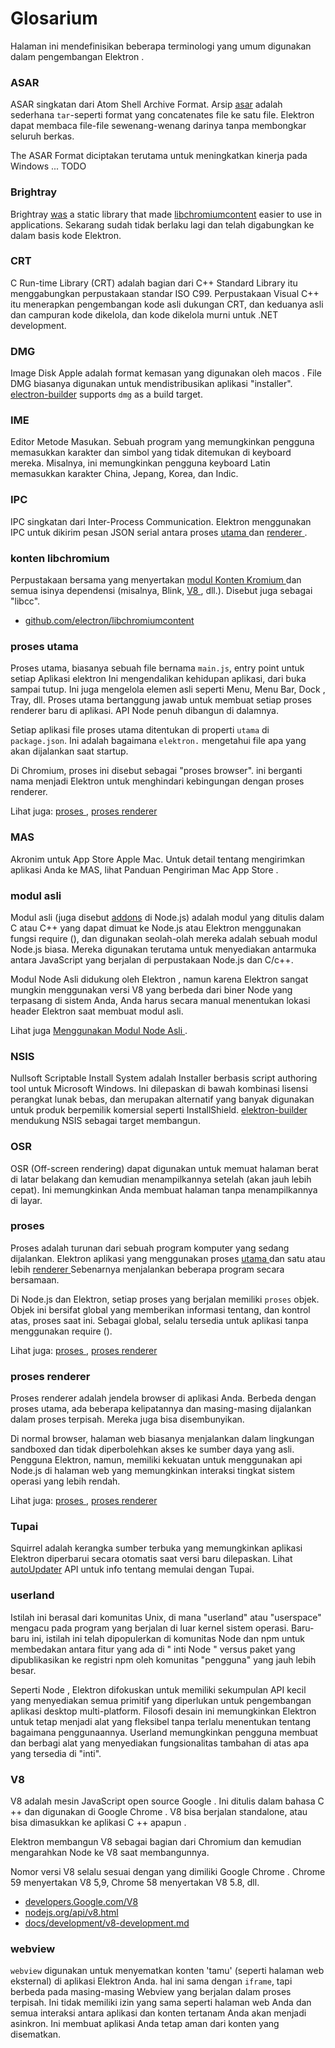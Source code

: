 # Glosarium

Halaman ini mendefinisikan beberapa terminologi yang umum digunakan dalam pengembangan Elektron .

### ASAR

ASAR singkatan dari Atom Shell Archive Format. Arsip [asar](https://github.com/electron/asar) adalah sederhana `tar`-seperti format yang concatenates file ke satu file. Elektron dapat membaca file-file sewenang-wenang darinya tanpa membongkar seluruh berkas.

The ASAR Format diciptakan terutama untuk meningkatkan kinerja pada Windows ... TODO

### Brightray

Brightray [was](https://github.com/electron-archive/brightray) a static library that made [libchromiumcontent](#libchromiumcontent) easier to use in applications. Sekarang sudah tidak berlaku lagi dan telah digabungkan ke dalam basis kode Elektron.

### CRT

C Run-time Library (CRT) adalah bagian dari C++ Standard Library itu menggabungkan perpustakaan standar ISO C99. Perpustakaan Visual C++ itu menerapkan pengembangan kode asli dukungan CRT, dan keduanya asli dan campuran kode dikelola, dan kode dikelola murni untuk .NET development.

### DMG

Image Disk Apple adalah format kemasan yang digunakan oleh macos . File DMG biasanya digunakan untuk mendistribusikan aplikasi "installer". [electron-builder](https://github.com/electron-userland/electron-builder) supports `dmg` as a build target.

### IME

Editor Metode Masukan. Sebuah program yang memungkinkan pengguna memasukkan karakter dan simbol yang tidak ditemukan di keyboard mereka. Misalnya, ini memungkinkan pengguna keyboard Latin memasukkan karakter China, Jepang, Korea, dan Indic.

### IPC

IPC singkatan dari Inter-Process Communication. Elektron menggunakan IPC untuk dikirim pesan JSON serial antara proses [ utama ](#main-process) dan [ renderer ](#renderer-process).

### konten libchromium

Perpustakaan bersama yang menyertakan [ modul Konten Kromium ](https://www.chromium.org/developers/content-module) dan semua isinya dependensi (misalnya, Blink, [ V8 ](#v8), dll.). Disebut juga sebagai "libcc".

- [github.com/electron/libchromiumcontent](https://github.com/electron/libchromiumcontent)

### proses utama

Proses utama, biasanya sebuah file bernama ` main.js `, entry point untuk setiap Aplikasi elektron Ini mengendalikan kehidupan aplikasi, dari buka sampai tutup. Ini juga mengelola elemen asli seperti Menu, Menu Bar, Dock , Tray, dll. Proses utama bertanggung jawab untuk membuat setiap proses renderer baru di aplikasi. API Node penuh dibangun di dalamnya.

Setiap aplikasi file proses utama ditentukan di properti ` utama ` di ` package.json `. Ini adalah bagaimana ` elektron. ` mengetahui file apa yang akan dijalankan saat startup.

Di Chromium, proses ini disebut sebagai "proses browser". ini berganti nama menjadi Elektron untuk menghindari kebingungan dengan proses renderer.

Lihat juga: [ proses ](#process), [ proses renderer ](#renderer-process)

### MAS

Akronim untuk App Store Apple Mac. Untuk detail tentang mengirimkan aplikasi Anda ke MAS, lihat Panduan Pengiriman Mac App Store </a>.

### modul asli

Modul asli (juga disebut [addons](https://nodejs.org/api/addons.html) di Node.js) adalah modul yang ditulis dalam C atau C++ yang dapat dimuat ke Node.js atau Elektron menggunakan fungsi require (), dan digunakan seolah-olah mereka adalah sebuah modul Node.js biasa. Mereka digunakan terutama untuk menyediakan antarmuka antara JavaScript yang berjalan di perpustakaan Node.js dan C/c++.

Modul Node Asli didukung oleh Elektron , namun karena Elektron sangat mungkin menggunakan versi V8 yang berbeda dari biner Node yang terpasang di sistem Anda, Anda harus secara manual menentukan lokasi header Elektron saat membuat modul asli.

Lihat juga [ Menggunakan Modul Node Asli ](tutorial/using-native-node-modules.md).

### NSIS

Nullsoft Scriptable Install System adalah Installer berbasis script authoring tool untuk Microsoft Windows. Ini dilepaskan di bawah kombinasi lisensi perangkat lunak bebas, dan merupakan alternatif yang banyak digunakan untuk produk berpemilik komersial seperti InstallShield. [elektron-builder](https://github.com/electron-userland/electron-builder) mendukung NSIS sebagai target membangun.

### OSR

OSR (Off-screen rendering) dapat digunakan untuk memuat halaman berat di latar belakang dan kemudian menampilkannya setelah (akan jauh lebih cepat). Ini memungkinkan Anda membuat halaman tanpa menampilkannya di layar.

### proses

Proses adalah turunan dari sebuah program komputer yang sedang dijalankan. Elektron aplikasi yang menggunakan proses [ utama ](#main-process) dan satu atau lebih [ renderer ](#renderer-process) Sebenarnya menjalankan beberapa program secara bersamaan.

Di Node.js dan Elektron, setiap proses yang berjalan memiliki ` proses ` objek. Objek ini bersifat global yang memberikan informasi tentang, dan kontrol atas, proses saat ini. Sebagai global, selalu tersedia untuk aplikasi tanpa menggunakan require ().

Lihat juga: [ proses ](#main-process), [ proses renderer ](#renderer-process)

### proses renderer

Proses renderer adalah jendela browser di aplikasi Anda. Berbeda dengan proses utama, ada beberapa kelipatannya dan masing-masing dijalankan dalam proses terpisah. Mereka juga bisa disembunyikan.

Di normal browser, halaman web biasanya menjalankan dalam lingkungan sandboxed dan tidak diperbolehkan akses ke sumber daya yang asli. Pengguna Elektron, namun, memiliki kekuatan untuk menggunakan api Node.js di halaman web yang memungkinkan interaksi tingkat sistem operasi yang lebih rendah.

Lihat juga: [ proses ](#process), [ proses renderer ](#main-process)

### Tupai

Squirrel adalah kerangka sumber terbuka yang memungkinkan aplikasi Elektron diperbarui secara otomatis saat versi baru dilepaskan. Lihat [autoUpdater](api/auto-updater.md) API untuk info tentang memulai dengan Tupai.

### userland

Istilah ini berasal dari komunitas Unix, di mana "userland" atau "userspace" mengacu pada program yang berjalan di luar kernel sistem operasi. Baru-baru ini, istilah ini telah dipopulerkan di komunitas Node dan npm untuk membedakan antara fitur yang ada di " inti Node " versus paket yang dipublikasikan ke registri npm oleh komunitas "pengguna" yang jauh lebih besar.

Seperti Node , Elektron difokuskan untuk memiliki sekumpulan API kecil yang menyediakan semua primitif yang diperlukan untuk pengembangan aplikasi desktop multi-platform. Filosofi desain ini memungkinkan Elektron untuk tetap menjadi alat yang fleksibel tanpa terlalu menentukan tentang bagaimana penggunaannya. Userland memungkinkan pengguna membuat dan berbagi alat yang menyediakan fungsionalitas tambahan di atas apa yang tersedia di "inti".

### V8

V8 adalah mesin JavaScript open source Google . Ini ditulis dalam bahasa C ++ dan digunakan di Google Chrome . V8 bisa berjalan standalone, atau bisa dimasukkan ke aplikasi C ++ apapun .

Elektron membangun V8 sebagai bagian dari Chromium dan kemudian mengarahkan Node ke V8 saat membangunnya.

Nomor versi V8 selalu sesuai dengan yang dimiliki Google Chrome . Chrome 59 menyertakan V8 5,9, Chrome 58 menyertakan V8 5.8, dll.

- [developers.Google.com/V8](https://developers.google.com/v8)
- [nodejs.org/api/v8.html](https://nodejs.org/api/v8.html)
- [docs/development/v8-development.md](development/v8-development.md)

### webview

` webview ` digunakan untuk menyematkan konten 'tamu' (seperti halaman web eksternal) di aplikasi Elektron Anda. hal ini sama dengan ` iframe `, tapi berbeda pada masing-masing Webview yang berjalan dalam proses terpisah. Ini tidak memiliki izin yang sama seperti halaman web Anda dan semua interaksi antara aplikasi dan konten tertanam Anda akan menjadi asinkron. Ini membuat aplikasi Anda tetap aman dari konten yang disematkan.
